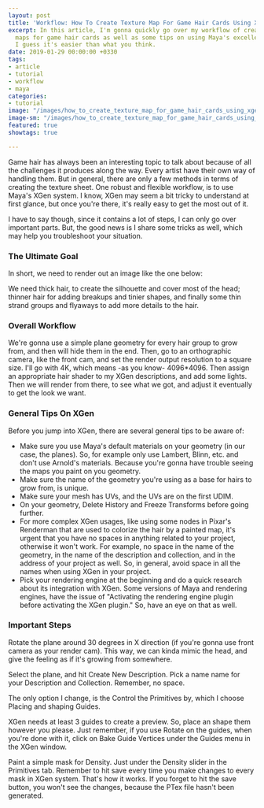 ```yaml
---
layout: post
title: 'Workflow: How To Create Texture Map For Game Hair Cards Using XGen'
excerpt: In this article, I'm gonna quickly go over my workflow of creating texture
  maps for game hair cards as well as some tips on using Maya's excellent XGen system.
  I guess it's easier than what you think.
date: 2019-01-29 00:00:00 +0330
tags:
- article
- tutorial
- workflow
- maya
categories:
- tutorial
image: "/images/how_to_create_texture_map_for_game_hair_cards_using_xgen_header.jpg"
image-sm: "/images/how_to_create_texture_map_for_game_hair_cards_using_xgen_header.jpg"
featured: true
showtags: true

---
```

Game hair has always been an interesting topic to talk about because of all the challenges it produces along the way. Every artist have their own way of handling them. But in general, there are only a few methods in terms of creating the texture sheet. One robust and flexible workflow, is to use Maya's XGen system. I know, XGen may seem a bit tricky to understand at first glance, but once you're there, it's really easy to get the most out of it.

I have to say though, since it contains a lot of steps, I can only go over important parts. But, the good news is I share some tricks as well, which may help you troubleshoot your situation.

### The Ultimate Goal

In short, we need to render out an image like the one below:

We need thick hair, to create the silhouette and cover most of the head; thinner hair for adding breakups and tinier shapes, and finally some thin strand groups and flyaways to add more details to the hair.

### Overall Workflow

We're gonna use a simple plane geometry for every hair group to grow from, and then will hide them in the end. Then, go to an orthographic camera, like the front cam, and set the render output resolution to a square size. I'll go with 4K, which means -as you know- 4096*4096. Then assign an appropriate hair shader to my XGen descriptions, and add some lights. Then we will render from there, to see what we got, and adjust it eventually to get the look we want.

### General Tips On XGen

Before you jump into XGen, there are several general tips to be aware of:

* Make sure you use Maya's default materials on your geometry (in our case, the planes). So, for example only use Lambert, Blinn, etc. and don't use Arnold's materials. Because you're gonna have trouble seeing the maps you paint on you geometry.
* Make sure the name of the geometry you're using as a base for hairs to grow from, is unique.
* Make sure your mesh has UVs, and the UVs are on the first UDIM.
* On your geometry, Delete History and Freeze Transforms before going further.
* For more complex XGen usages, like using some nodes in Pixar's Renderman that are used to colorize the hair by a painted map, it's urgent that you have no spaces in anything related to your project, otherwise it won't work. For example, no space in the name of the geometry, in the name of the description and collection, and in the address of your project as well. So, in general, avoid space in all the names when using XGen in your project.
* Pick your rendering engine at the beginning and do a quick research about its integration with XGen. Some versions of Maya and rendering engines, have the issue of "Activating the rendering engine plugin before activating the XGen plugin." So, have an eye on that as well.

### Important Steps

Rotate the plane around 30 degrees in X direction (if you're gonna use front camera as your render cam). This way, we can kinda mimic the head, and give the feeling as if it's growing from somewhere.

Select the plane, and hit Create New Description. Pick a name name for your Description and Collection. Remember, no space.

The only option I change, is the Control the Primitives by, which I choose Placing and shaping Guides.

XGen needs at least 3 guides to create a preview. So, place an shape them however you please. Just remember, if you use Rotate on the guides, when you're done with it, click on  Bake Guide Vertices under the Guides menu in the XGen window.

Paint a simple mask for Density. Just under the Density slider in the Primitives tab. Remember to hit save every time you make changes to every mask in XGen system. That's how it works. If you forget to hit the save button, you won't see the changes, because the PTex file hasn't been generated.